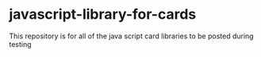# javascript-library-for-cards
This repository is for all of the java script card libraries to be posted during testing 
